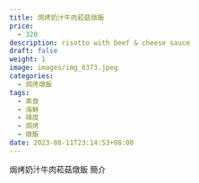 ```yaml
---
title: 焗烤奶汁牛肉菘菇燉飯
price:
  - 320
description: risotto with beef & cheese sauce
draft: false
weight: 1
image: images/img_0373.jpeg
categories:
  - 焗烤燉飯
tags:
  - 素食
  - 海鮮
  - 辣度
  - 焗烤
  - 燉飯
date: 2023-08-11T23:14:53+08:00
---
```


焗烤奶汁牛肉菘菇燉飯 簡介

